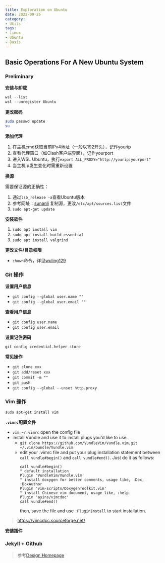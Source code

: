 ```yaml
---
title: Exploration on Ubuntu
date: 2022-09-25
category:
- Utils
tags:
- Linux
- Ubuntu
- Basis
---
```


## Basic Operations For A New Ubuntu System

### Preliminary

**安装与卸载**

```powershell
wsl --list
wsl --unregister Ubuntu
```

**更改密码**

```bash
sudo passwd update
su
```

**添加代理**

1. 在主机cmd获取当前IPv4地址（一般以192开头），记作yourip
2. 查看代理窗口（如Clash客户端界面），记作yourport
3. 进入WSL Ubuntu，执行`export ALL_PROXY="http://yourip:yourport"`
4. 当主机ip发生变化时需重新设置

**换源**

需要保证源的正确性：

1. 通过`lsb_release -a`查看Ubuntu版本
2. 参考网址：[sunanli](https://www.cnblogs.com/sunanli/p/13797042.html) 复制源，更改`/etc/apt/sources.list`文件
3. `sudo apt-get update`

**安装软件**

1. `sudo apt install vim`
2. `sudo apt install build-essential`
3. `sudo apt install valgrind`

**更改文件/目录权限**

* `chown`命令，详见[wuling129](https://www.cnblogs.com/wuling129/p/4648760.html)

### Git 操作

**设置用户信息**

* `git config --global user.name ""`
* `git config --global user.email ""`

**查看用户信息**

* `git config user.name`
* `git config user.email`

**设置记住密码**

`git config credential.helper store`

**常见操作**

* `git clone xxx`
* `git add/reset xxx`
* `git commit -m ""`
* `git push`
* `git config --global --unset http.proxy`

### Vim 操作

`sudo apt-get install vim`

**`.vimrc`配置文件**

* `vim ~/.vimrc` open the config file
* install Vundle and use it to install plugs you'd like to use.
    * `git clone https://github.com/VundleVim/Vundle.vim.git ~/.vim/bundle/Vundle.vim`
    * edit your .vimrc file and put your plug installation statement between `call vundle#begin()` and `call vundle#end()`. Just do it as follows:
        ```vim
        call vundle#begin()
        " default installation
        Plugin 'VundleVim/Vundle.vim'
        " install doxygen for better comments, usage like, :Dox, :DoxAuthor
        Plugin 'vim-scripts/DoxygenToolkit.vim'
        " install Chinese vim document, usage like, :help
        Plugin 'asins/vimcdoc'
        call vundle#end()
        ```
        then, save the file and use `:PluginInstall` to start installation.

> https://vimcdoc.sourceforge.net/

**安装插件**

### Jekyll + Github

> 参考[Design Homepage](https://rayh-ter.github.io/2022/09/26/design-homepage)
